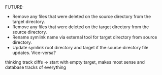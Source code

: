 FUTURE:
- Remove any files that were deleted on the source directory from the target directory.
- Remove any files that were deleted on the target directory from the source directory.
- Rename symlink name via external tool for target directory from source directory.
- Update symlink root directory and target if the source directory file updates. Vice-versa?

thinking track diffs
-> start with empty target, makes most sense and database tracks of everything